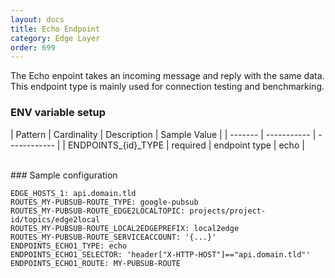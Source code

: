 ```yaml
---
layout: docs
title: Echo Endpoint
category: Edge Layer
order: 699
---
```


The Echo enpoint takes an incoming message and reply with the same data. This endpoint type is mainly used for connection testing and benchmarking.

### ENV variable setup

| Pattern | Cardinality | Description | Sample Value |
| ------- | ----------- | ------------ |
| ENDPOINTS_{id}_TYPE | required | endpoint type | echo |

<br>
### Sample configuration

    EDGE_HOSTS_1: api.domain.tld
    ROUTES_MY-PUBSUB-ROUTE_TYPE: google-pubsub
    ROUTES_MY-PUBSUB-ROUTE_EDGE2LOCALTOPIC: projects/project-id/topics/edge2local
    ROUTES_MY-PUBSUB-ROUTE_LOCAL2EDGEPREFIX: local2edge
    ROUTES_MY-PUBSUB-ROUTE_SERVICEACCOUNT: '{...}'
    ENDPOINTS_ECHO1_TYPE: echo
    ENDPOINTS_ECHO1_SELECTOR: 'header["X-HTTP-HOST"]=="api.domain.tld"'
    ENDPOINTS_ECHO1_ROUTE: MY-PUBSUB-ROUTE

<style>
td, th {
    border: 1px solid var(--secondary);
    padding: 0.5em;
}
</style>